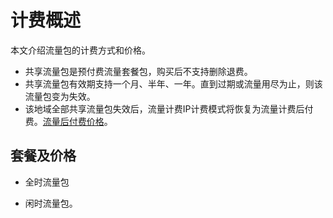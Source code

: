 # 计费概述

本文介绍流量包的计费方式和价格。

* 共享流量包是预付费流量套餐包，购买后不支持删除退费。
* 共享流量包有效期支持一个月、半年、一年。直到过期或流量用尽为止，则该流量包变为失效。
* 该地域全部共享流量包失效后，流量计费IP计费模式将恢复为流量计费后付费。[流量后付费价格](https://docs.ucloud.cn/unet/eip_price/traffic)。

## 套餐及价格

* 全时流量包

* 闲时流量包。

